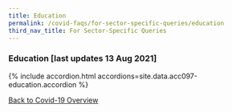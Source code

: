```yaml
---
title: Education
permalink: /covid-faqs/for-sector-specific-queries/education
third_nav_title: For Sector-Specific Queries
---
```


### Education [last updates 13 Aug 2021]

{% include accordion.html accordions=site.data.acc097-education.accordion %}

[Back to Covid-19 Overview](/covid/)